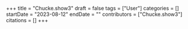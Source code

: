 +++
title = "Chucke.show3"
draft = false
tags = ["User"]
categories = []
startDate = "2023-08-12"
endDate = ""
contributors = ["Chucke.show3"]
citations = []
+++
